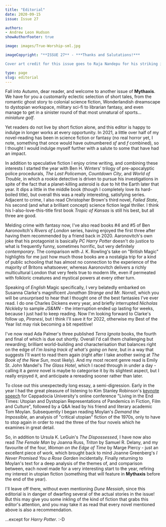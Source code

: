 ```yaml
---
title: "Editorial"
date: 2020-09-15
issue: Issue 27

authors:
- Andrew Leon Hudson
showAuthorFooter: true

image: images/True-Worship-sml.jpg

imageCopyright: "**ISSUE 27** - ***Thanks and Salutations!***

Cover art credit for this issue goes to Raja Nandepu for his striking image **True Worship**, along with our gratitude for allowing us to use it! A freelance concept artist from Hyderabad, India, you can see more of Raja's work [on his website](http://rajanandepu.com/) as well as at [DeviantArt](https://www.deviantart.com/rajanandepu) and [ArtStation](https://www.artstation.com/raja) [site](link), and you can also follow him on [Twitter](https://twitter.com/RajaNandepu)."

type: page
slug: editorial
---
```


Fall into Autumn, dear reader, and welcome to another issue of **Mythaxis**. We have for you a customarily eclectic selection of short tales, from the romantic ghost story to colonial science fiction, Wonderlandish dreamscape to dystopian workspace, military sci-fi to librarian fantasy, and even manage to get in a sinister round of that most unnatural of sports... *miniature golf*.

Yet readers do not live by short fiction alone, and this editor is happy to indulge in longer works at every opportunity. In 2021, a little over half of my novel-reading has been in science fiction or fantasy (no real horror yet, I note, something that once would have outnumbered *sf* and *f* combined), so I thought I would indulge myself further with a salute to some that have had an impact.

In addition to speculative fiction I enjoy crime writing, and combining these interests I started the year with Ben H. Winters' trilogy of pre-apocalyptic police procedurals, *The Last Policeman*, *Countdown City*, and *World of Trouble*, in which a rookie detective is driven to pursue his investigations in spite of the fact that a planet-killing asteroid is due to hit the Earth later that year. It dips a little in the middle book (though I completely love its hard-boiled title), but overall this was a really interesting, satisfying series. Adjacent to crime, I also read Christopher Brown's third novel, *Failed State*, his second (and what a brilliant concept) science fiction legal thriller. I think his I-also-love-this-title first book *Tropic of Kansas* is still his best, but all three are good.

Melding crime with fantasy now, I've also read books #4 and #5 of Ben Aaronovitch's *Rivers of London* series, having enjoyed the first three after having them recommended by a friend back in 2020. Aaronovitch's own joke that his protagonist is basically *PC Harry Potter* doesn't do justice to what is frequently funny, sometimes horrific, but very definitely *contemporary*. The comparison with J. K. Rowling's take on "British Magic" highlights for me just how much those books are a nostalgia trip for a kind of public schooling that has almost no connection to the experience of the majority of Britons whatsoever, whereas Aaronovitch delivers a richly multicultural London that very feels true to modern life, even if permeated with folkloric creatures and mystical powers at every other turn.

Speaking of *English* Magic specifically, I very belatedly embarked on Susanna Clarke's magnificent *Jonathan Strange and Mr. Norrell*, which you will be unsurprised to hear that I thought one of the best fantasies I've ever read. I do one Charles Dickens every year, and briefly interrupted *Nicholas Nickleby* to sample *JS&MN* - the interruption ended up lasting for weeks, because I just had to keep reading. Now I'm looking forward to Clarke's follow up, *Piranesi*, but I think I'll save it for 2022, otherwise my Best of the Year list may risk becoming a bit repetitive!

I've now read Ada Palmer's three published *Terra Ignota* books, the fourth and final of which is due out shortly. Overall I'd call them challenging but rewarding; brilliant world-building and characterisation that balances right on the edge of *I'm losing track of what's going on here*, but in a way that suggests I'll want to read them again (right after I take another swing at *The Book of the New Sun*, most likely). And my most recent genre read is Emily St. John Mandel's *The Glass Hotel*, which I raced through in under a day - calling it a *genre* novel is maybe to categorise it by its slightest aspect, but I really enjoyed it, and anticipate a rereading sooner rather than later.

To close out this unexpectedly long essay, a semi-digression. Early in the year I had the great pleasure of listening to Kim Stanley Robinson's [keynote speech](https://youtu.be/saVkaueMsuQ?t=60) for Cappadocia University's online conference "Living in the End Times: Utopian and Dystopian Representations of Pandemics in Fiction, Film and Culture", followed by a Q&A lead by his friend and literary academic Tom Moylan. Subsequently I began reading Moylan's *Demand the Impossible*, an analysis of "critical utopian" fiction of the 1970s, only to have to stop again in order to read the three of the four novels which he examines in great detail. 

So, in addition to Ursula K. LeGuin's *The Dispossessed*, I have now also read *The Female Man* by Joanna Russ, *Triton* by Samuel R. Delany, and my favourite of the four, *Woman on the Edge of Time* by Marge Piercy - just an excellent piece of work, which brought back to mind Joanne Greenberg's *I Never Promised You a Rose Garden* incidentally. Finally returning to Moylan's text for a deep analysis of the themes of, and comparison between, each novel made for a very interesting start to the year, refiring my interest in utopian fiction (something that will feature in **Mythaxis** before the end of the year).

I'll leave off there, without even mentioning *Dune Messiah*, since this editorial is in danger of dwarfing several of the actual stories in the issue! But this may give you some inkling of the kind of fiction that grabs this editor's attention, and you may take it as read that every novel mentioned above is also a recommendation.

...except for *Harry Potter*. :-D

